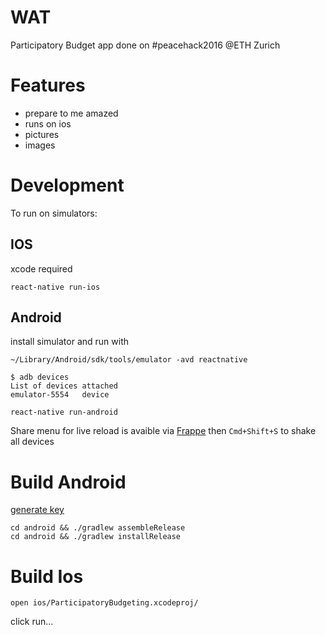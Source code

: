 # WAT

Participatory Budget app done on #peacehack2016 
@ETH Zurich



# Features

 - prepare to me amazed
 - runs on ios
 - pictures
 - images



# Development

To run on simulators:


## IOS

xcode required
```
react-native run-ios
```


## Android

install simulator
and run with

```
~/Library/Android/sdk/tools/emulator -avd reactnative
```

```
$ adb devices
List of devices attached
emulator-5554	device
```

```
react-native run-android
```

Share menu for live reload is avaible via
[Frappe](https://github.com/niftylettuce/frappe)
then `Cmd+Shift+S` to shake all devices


 
# Build Android

[generate key](https://facebook.github.io/react-native/releases/0.31/docs/signed-apk-android.html)
```
cd android && ./gradlew assembleRelease
cd android && ./gradlew installRelease
```



# Build Ios

```
open ios/ParticipatoryBudgeting.xcodeproj/
```
click run...
